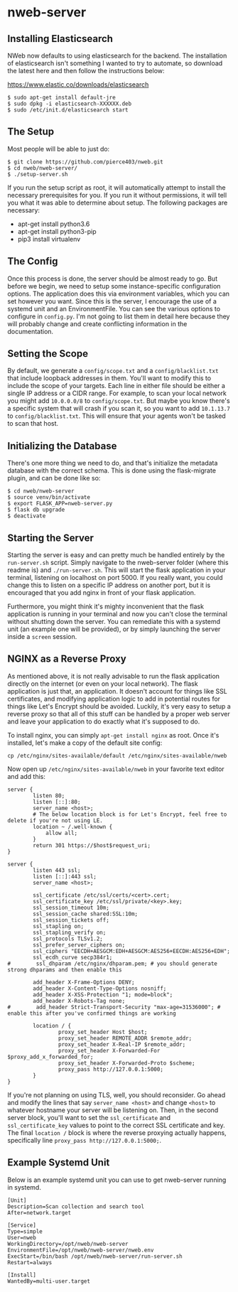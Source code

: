 # nweb-server

Installing Elasticsearch
------------------------

NWeb now defaults to using elasticsearch for the backend. The installation of elasticsearch isn't something I wanted to try to automate, so download the latest here and then follow the instructions below:

https://www.elastic.co/downloads/elasticsearch

```
$ sudo apt-get install default-jre
$ sudo dpkg -i elasticsearch-XXXXXX.deb
$ sudo /etc/init.d/elasticsearch start
```


The Setup
------------------

Most people will be able to just do:

```
$ git clone https://github.com/pierce403/nweb.git
$ cd nweb/nweb-server/
$ ./setup-server.sh
```

If you run the setup script as root, it will automatically attempt to install the necessary prerequisites for you. If you run it without permissions, it will tell you what it was able to determine about setup. The following packages are necessary:

- apt-get install python3.6
- apt-get install python3-pip
- pip3 install virtualenv


The Config
------------------
Once this process is done, the server should be almost ready to go. But before we begin, we need to setup some instance-specific configuration options. The application does this via environment variables, which you can set however you want. Since this is the server, I encourage the use of a systemd unit and an EnvironmentFile. You can see the various options to configure in `config.py`. I'm not going to list them in detail here because they will probably change and create conflicting information in the documentation.


Setting the Scope
------------------
By default, we generate a `config/scope.txt` and a `config/blacklist.txt` that include loopback addresses in them. You'll want to modify this to include the scope of your targets. Each line in either file should be either a single IP address or a CIDR range. For example, to scan your local network you might add `10.0.0.0/8` to `config/scope.txt`. But maybe you know there's a specific system that will crash if you scan it, so you want to add `10.1.13.7` to `config/blacklist.txt`. This will ensure that your agents won't be tasked to scan that host.

Initializing the Database
------------------
There's one more thing we need to do, and that's initialize the metadata database with the correct schema. This is done using the flask-migrate plugin, and can be done like so:

```
$ cd nweb/nweb-server
$ source venv/bin/activate
$ export FLASK_APP=nweb-server.py
$ flask db upgrade
$ deactivate
```

Starting the Server
------------------

Starting the server is easy and can pretty much be handled entirely by the `run-server.sh` script. Simply navigate to the nweb-server folder (where this readme is) and `./run-server.sh`. This will start the flask application in your terminal, listening on localhost on port 5000. If you really want, you could change this to listen on a specific IP address on another port, but it is encouraged that you add nginx in front of your flask application.

Furthermore, you might think it's mighty inconvenient that the flask application is running in your terminal and now you can't close the terminal without shutting down the server. You can remediate this with a systemd unit (an example one will be provided), or by simply launching the server inside a `screen` session.


NGINX as a Reverse Proxy
------------------
As mentioned above, it is not really advisable to run the flask application directly on the internet (or even on your local network). The flask application is just that, an application. It doesn't account for things like SSL certificates, and modifying application logic to add in potential routes for things like Let's Encrypt should be avoided. Luckily, it's very easy to setup a reverse proxy so that all of this stuff can be handled by a proper web server and leave your application to do exactly what it's supposed to do.

To install nginx, you can simply `apt-get install nginx` as root. Once it's installed, let's make a copy of the default site config:

```
cp /etc/nginx/sites-available/default /etc/nginx/sites-available/nweb
```

Now open up `/etc/nginx/sites-available/nweb` in your favorite text editor and add this:

```
server {
        listen 80;
        listen [::]:80;
        server_name <host>;
        # The below location block is for Let's Encrypt, feel free to delete if you're not using LE.
        location ~ /.well-known { 
            allow all;
        }
        return 301 https://$host$request_uri;
}

server {
        listen 443 ssl;
        listen [::]:443 ssl;
        server_name <host>;

        ssl_certificate /etc/ssl/certs/<cert>.cert;
        ssl_certificate_key /etc/ssl/private/<key>.key;
        ssl_session_timeout 10m;
        ssl_session_cache shared:SSL:10m;
        ssl_session_tickets off;
        ssl_stapling on;
        ssl_stapling_verify on;
        ssl_protocols TLSv1.2;
        ssl_prefer_server_ciphers on;
        ssl_ciphers "EECDH+AESGCM:EDH+AESGCM:AES256+EECDH:AES256+EDH";
        ssl_ecdh_curve secp384r1;
#        ssl_dhparam /etc/nginx/dhparam.pem; # you should generate strong dhparams and then enable this

        add_header X-Frame-Options DENY;
        add_header X-Content-Type-Options nosniff;
        add_header X-XSS-Protection "1; mode=block";
        add_header X-Robots-Tag none;
#        add_header Strict-Transport-Security "max-age=31536000"; # enable this after you've confirmed things are working

        location / {
                proxy_set_header Host $host;
                proxy_set_header REMOTE_ADDR $remote_addr;
                proxy_set_header X-Real-IP $remote_addr;
                proxy_set_header X-Forwarded-For $proxy_add_x_forwarded_for;
                proxy_set_header X-Forwarded-Proto $scheme;
                proxy_pass http://127.0.0.1:5000;
        }
}
```

If you're not planning on using TLS, well, you should reconsider. Go ahead and modify the lines that say `server_name <host>` and change `<host>` to whatever hostname your server will be listening on. Then, in the second server block, you'll want to set the `ssl_certificate` and `ssl_certificate_key` values to point to the correct SSL certificate and key. The final `location /` block is where the reverse proxying actually happens, specifically line `proxy_pass http://127.0.0.1:5000;`. 


Example Systemd Unit
------------------
Below is an example systemd unit you can use to get nweb-server running in systemd.

```
[Unit]
Description=Scan collection and search tool
After=network.target
 
[Service]
Type=simple
User=nweb
WorkingDirectory=/opt/nweb/nweb-server
EnvironmentFile=/opt/nweb/nweb-server/nweb.env
ExecStart=/bin/bash /opt/nweb/nweb-server/run-server.sh
Restart=always

[Install]
WantedBy=multi-user.target
```